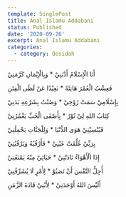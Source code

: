 ```yaml
---
template: SinglePost
title: Anal Islamu Addabani
status: Published
date: '2020-09-26'
excerpt: Anal Islamu Addabani
categories:
  - category: Qosidah
---
```


أَنَا الْإِسْلَامُ أَدَّبَنِيْ * وَبِالْإِيْمَانِ كَرَّمَنِيْ  

فَعِشْتُ الْعُمْرَ هَانِئَةً * بَعِيْدًا عَنْ لَظَى الْفِتَنِ  

بِإِسْلَامِيْ سَمَتْ رُوْحِيْ * وَصُنْتُ بِشَرْعِهِ بَدَنِيْ  

كِتَابُ اللهِ لِيْ نُوْرٌ * بِأَصْفَى الْحُبِّ يَغْمُرُنِيْ  

فَيُنْسِيْنِيْ هَوَى الدُّنْيَا * وَلِلْجَنَّاتِ يَحْمِلُنِيْ  

بِرَبِّيْ عُلِّقَتْ عَيْنِيْ * فَأَرْقُبُهُ وَيَرْقُبُنِيْ  

إِذَا الْأَهْوَاءُ نَادَتْنِيْ * حَيَائِيْ مِنْهُ يَمْنَعُنِيْ  

أُجِلُّ النَّفْسَ أَنْ تَصَبُوْ * لِأَمْرٍ لَا يُشَرِّفُنِيْ  

أَلَيْسَ اللهُ أَوْجَدَنِيْ * لِأَبْنِيْ قَادَةَ الزَّمَنِ  

